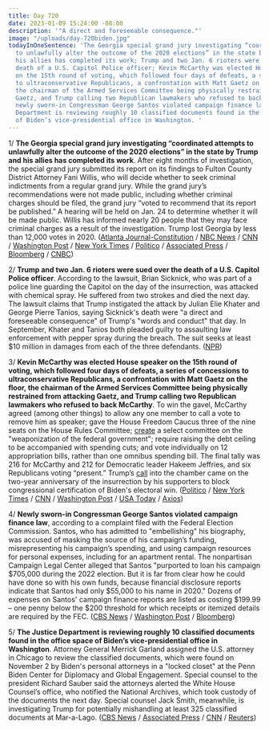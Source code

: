 ```yaml
---
title: Day 720
date: 2023-01-09 15:24:00 -08:00
description: '"A direct and foreseeable consequence."'
image: "/uploads/day-720biden.jpg"
todayInOneSentence: 'The Georgia special grand jury investigating “coordinated attempts
  to unlawfully alter the outcome of the 2020 elections” in the state by Trump and
  his allies has completed its work; Trump and two Jan. 6 rioters were sued over the
  death of a U.S. Capitol Police officer; Kevin McCarthy was elected House speaker
  on the 15th round of voting, which followed four days of defeats, a series of concessions
  to ultraconservative Republicans, a confrontation with Matt Gaetz on the floor,
  the chairman of the Armed Services Committee being physically restrained from attacking
  Gaetz, and Trump calling two Republican lawmakers who refused to back McCarthy;
  newly sworn-in Congressman George Santos violated campaign finance law; and Justice
  Department is reviewing roughly 10 classified documents found in the office space
  of Biden’s vice-presidential office in Washington. '
---
```


1/ **The Georgia special grand jury investigating “coordinated attempts to unlawfully alter the outcome of the 2020 elections” in the state by Trump and his allies has completed its work**. After eight months of investigation, the special grand jury submitted its report on its findings to Fulton County District Attorney Fani Willis, who will decide whether to seek criminal indictments from a regular grand jury. While the grand jury’s recommendations were not made public, including whether criminal charges should be filed, the grand jury “voted to recommend that its report be published.” A hearing will be held on Jan. 24 to determine whether it will be made public. Willis has informed nearly 20 people that they may face criminal charges as a result of the investigation. Trump lost Georgia by less than 12,000 votes in 2020. ([Atlanta Journal-Constitution](https://www.ajc.com/politics/breaking-fulton-special-grand-jury-completes-trump-investigation/XQXALSAGX5A5HLBJW46JBEHM5Y/) / [NBC News](https://www.nbcnews.com/politics/donald-trump/grand-jury-georgia-trump-election-probe-completes-final-report-judge-s-rcna64891) / [CNN](https://www.cnn.com/2023/01/09/politics/fulton-county-grand-jury-trump-election/index.html) / [Washington Post](https://www.washingtonpost.com/nation/2023/01/09/fulton-county-trump-investigation-ends/) / [New York Times](https://www.nytimes.com/2023/01/09/us/trump-georgia-election-grand-jury.html) / [Politico](https://www.politico.com/news/2023/01/09/atlanta-special-grand-jury-trump-investigation-2020-00077002) / [Associated Press](https://apnews.com/article/politics-georgia-donald-trump-juries-united-states-government-fc08d39209ce3be768d933f96a434abf) / [Bloomberg](https://www.bloomberg.com/news/articles/2023-01-09/georgia-grand-jury-investigating-trump-submits-recommendations-and-disbands?sref=MIBMEEoj) / [CNBC](https://www.cnbc.com/2023/01/09/georgia-grand-jury-probing-trump-for-possible-2020-election-crimes-completes-work-report-says.html))

2/ **Trump and two Jan. 6 rioters were sued over the death of a U.S. Capitol Police officer**. According to the lawsuit, Brian Sicknick, who was part of a police line guarding the Capitol on the day of the insurrection, was attacked with chemical spray. He suffered from two strokes and died the next day. The lawsuit claims that Trump instigated the attack by Julian Elie Khater and George Pierre Tanios, saying Sicknick's death were "a direct and foreseeable consequence" of Trump's "words and conduct" that day. In September, Khater and Tanios both pleaded guilty to assaulting law enforcement with pepper spray during the breach. The suit seeks at least $10 million in damages from each of the three defendants. ([NPR](https://www.npr.org/2023/01/06/1147357087/trump-and-two-rioters-are-sued-over-the-death-of-capitol-police-officer-brian-si))

3/ **Kevin McCarthy was elected House speaker on the 15th round of voting, which followed four days of defeats, a series of concessions to ultraconservative Republicans, a confrontation with Matt Gaetz on the floor, the chairman of the Armed Services Committee being physically restrained from attacking Gaetz, and Trump calling two Republican lawmakers who refused to back McCarthy**. To win the gavel, McCarthy agreed (among other things) to allow any one member to call a vote to remove him as speaker; gave the House Freedom Caucus three of the nine seats on the House Rules Committee; [create](https://www.nytimes.com/2023/01/08/us/politics/house-republicans-fbi-investigation.html) a select committee on the "weaponization of the federal government"; require raising the debt ceiling to be accompanied with spending cuts; and vote individually on 12 appropriation bills, rather than one omnibus spending bill. The final tally was 216 for McCarthy and 212 for Democratic leader Hakeem Jeffries, and six Republicans voting “present.” Trump’s [call](https://www.nytimes.com/2023/01/06/us/politics/trump-calls-gaetz-mccarthy.html) into the chamber came on the two-year anniversary of the insurrection by his supporters to block congressional certification of Biden's electoral win. ([Politico](https://www.politico.com/news/2023/01/07/crazy-moments-mccarthy-speaker-votes-00076887) / [New York Times](https://www.nytimes.com/2023/01/06/us/politics/house-speaker-vote-mccarthy.html) / [CNN](https://www.cnn.com/2023/01/07/politics/kevin-mccarthy-path-to-speakership/) / [Washington Post](https://www.washingtonpost.com/politics/2023/01/06/house-speaker-vote-live-coverage-kevin-mccarthy/) / [USA Today](https://www.usatoday.com/story/news/politics/2023/01/09/rules-package-vote-congress-mccarthy/11013127002/) / [Axios](https://www.axios.com/2023/01/08/kevin-mccarthy-house-speaker-vote-republicans))

4/ **Newly sworn-in Congressman George Santos violated campaign finance law**, according to a complaint filed with the Federal Election Commission. Santos, who has admitted to  "embellishing" his biography, was accused of masking the source of his campaign’s funding, misrepresenting his campaign’s spending, and using campaign resources for personal expenses, including for an apartment rental. The nonpartisan Campaign Legal Center alleged that Santos "purported to loan his campaign $705,000 during the 2022 election. But it is far from clear how he could have done so with his own funds, because financial disclosure reports indicate that Santos had only $55,000 to his name in 2020." Dozens of expenses on Santos' campaign finance reports are listed as costing $199.99 – one penny below the $200 threshold for which receipts or itemized details are required by the FEC. ([CBS News](https://www.cbsnews.com/news/george-santos-federal-election-commission-complaint/) / [Washington Post](https://www.washingtonpost.com/politics/2023/01/09/george-santos-campaign-finance-complaint/) / [Bloomberg](https://www.bloomberg.com/news/articles/2023-01-09/santos-illegally-hid-source-of-campaign-donations-campaign-legal-center-alleges?srnd=politics-vp&sref=MIBMEEoj))

5/ **The Justice Department is reviewing roughly 10 classified documents found in the office space of Biden’s vice-presidential office in Washington**. Attorney General Merrick Garland assigned the U.S. attorney in Chicago to review the classified documents, which were found on November 2 by Biden's personal attorneys in a "locked closet" at the Penn Biden Center for Diplomacy and Global Engagement. Special counsel to the president Richard Sauber said the attorneys alerted the White House Counsel’s office, who notified the National Archives, which took custody of the documents the next day. Special counsel Jack Smith, meanwhile, is investigating Trump for potentially mishandling at least 325 classified documents at Mar-a-Lago. ([CBS News](https://www.cbsnews.com/news/biden-center-classified-documents/) / [Associated Press](https://apnews.com/article/biden-politics-united-states-government-812ef44a5333f6d93423a67a683fa024) / [CNN](https://www.cnn.com/2023/01/09/politics/joe-biden-classified-documents-upenn/) / [Reuters](https://www.reuters.com/world/us/classified-documents-bidens-vice-presidency-found-think-tank-cbs-news-2023-01-09/))
